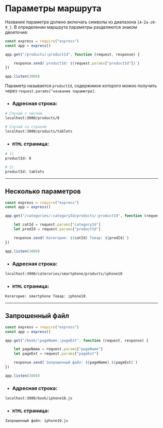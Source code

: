 # Параметры маршрута

Название параметра должно включать символы из диапазона `[A-Za-z0-9_]`. В определении маршрута параметры разделяются знаком двоеточия: 

```javascript
const express = require("express")
const app = express()

app.get("/products/:productId", function (request, response) {

    response.send(`productId: ${request.params["productId"]}`)
})

app.listen(3000)
```

Параметр называется `productId`, содержимое которого можно получить через `request.params["название параметра]`.


* ### Адресная строка: 

```bash
# Случай с числом
localhost:3000/products/8

# Случай со строкой
localhost:3000/products/tablets
```

* ### `HTML` страница:

```bash
# 1)
productId: 8

# 2) 
productId: tablets
```
***

## Несколько параметров

```javascript
const express = require("express")
const app = express()

app.get("/categories/:categoryId/products/:productId", function (request, response) {

    let catId = request.params["categoryId"]
    let prodId = request.params["productId"]

    response.send(`Категория: ${catId} Товар: ${prodId}`)
})

app.listen(3000)
```

* ### Адресная строка: 

```bash
localhost:3000/caterories/smartphone/products/iphone10
```

* ### `HTML` страница:

```bash
Категория: smartphone Товар: iphone10
```
***

## Запрошенный файл

```javascript
const express = require("express")
const app = express()

app.get("/book/:pageName.:pageExt", function (request, response) {

    let pageName = request.params["pageName"]
    let pageExt = request.params["pageExt"]

    response.send(`Запрошенный файл: ${pageName}.${pageExt}`)
})

app.listen(3000)
```

* ### Адресная строка: 

```bash
localhost:3000/book/iphone10.js
```

* ### `HTML` страница:

```bash
Запрошенный файл: iphone10.js
```
